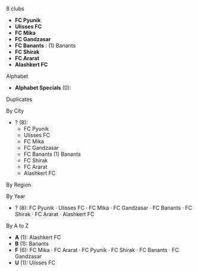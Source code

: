 8 clubs

- **FC Pyunik**
- **Ulisses FC**
- **FC Mika**
- **FC Gandzasar**
- **FC Banants** : (1) Banants
- **FC Shirak**
- **FC Ararat**
- **Alashkert FC**




Alphabet

- **Alphabet Specials** (0): 




Duplicates





By City

- ? (8): 
  - FC Pyunik 
  - Ulisses FC 
  - FC Mika 
  - FC Gandzasar 
  - FC Banants  (1) Banants
  - FC Shirak 
  - FC Ararat 
  - Alashkert FC 




By Region





By Year

- ? (8):   FC Pyunik · Ulisses FC · FC Mika · FC Gandzasar · FC Banants · FC Shirak · FC Ararat · Alashkert FC






By A to Z

- **A** (1): Alashkert FC
- **B** (1): Banants
- **F** (6): FC Mika · FC Ararat · FC Pyunik · FC Shirak · FC Banants · FC Gandzasar
- **U** (1): Ulisses FC




